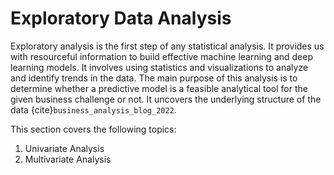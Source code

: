 # Exploratory Data Analysis

Exploratory analysis is the first step of any statistical analysis. It provides us with resourceful information to build effective machine learning and deep learning models. It involves using statistics and visualizations to analyze and identify trends in the data. The main purpose of this analysis is to determine whether a predictive model is a feasible analytical tool for the given business challenge or not. It uncovers the underlying structure of the data {cite}`business_analysis_blog_2022`.

This section covers the following topics:
1. Univariate Analysis
2. Multivariate Analysis
